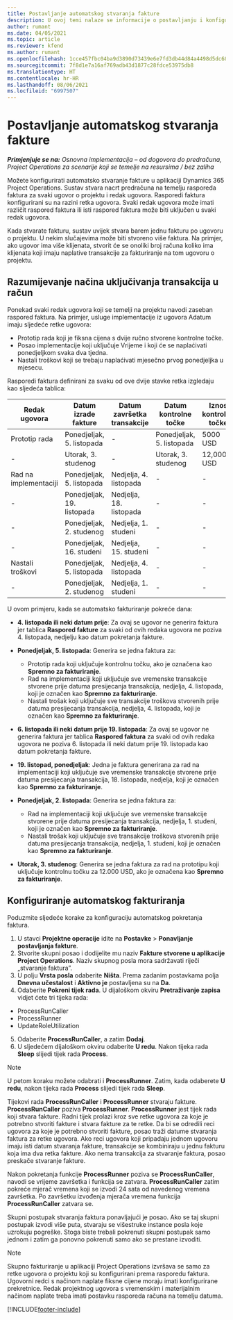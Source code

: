 ```yaml
---
title: Postavljanje automatskog stvaranja fakture
description: U ovoj temi nalaze se informacije o postavljanju i konfiguriranju automatskog stvaranja predračuna.
author: rumant
ms.date: 04/05/2021
ms.topic: article
ms.reviewer: kfend
ms.author: rumant
ms.openlocfilehash: 1cce457fbc04ba9d3890d73439e6e7fd3db44d84a4498d5dc68ed82d362158b5
ms.sourcegitcommit: 7f8d1e7a16af769adb43d1877c28fdce53975db8
ms.translationtype: HT
ms.contentlocale: hr-HR
ms.lasthandoff: 08/06/2021
ms.locfileid: "6997507"
---
```

# <a name="set-up-automatic-invoice-creation"></a>Postavljanje automatskog stvaranja fakture 
 
_**Primjenjuje se na:** Osnovna implementacija – od dogovora do predračuna, Project Operations za scenarije koji se temelje na resursima / bez zaliha_

Možete konfigurirati automatsko stvaranje fakture u aplikaciji Dynamics 365 Project Operations. Sustav stvara nacrt predračuna na temelju rasporeda faktura za svaki ugovor o projektu i redak ugovora. Rasporedi faktura konfigurirani su na razini retka ugovora. Svaki redak ugovora može imati različit raspored faktura ili isti raspored faktura može biti uključen u svaki redak ugovora.

Kada stvarate fakturu, sustav uvijek stvara barem jednu fakturu po ugovoru o projektu. U nekim slučajevima može biti stvoreno više faktura. Na primjer, ako ugovor ima više klijenata, stvorit će se onoliki broj računa koliko ima klijenata koji imaju naplative transakcije za fakturiranje na tom ugovoru o projektu.

## <a name="understand-how-transactions-are-included-on-an-invoice"></a>Razumijevanje načina uključivanja transakcija u račun 

Ponekad svaki redak ugovora koji se temelji na projektu navodi zaseban raspored faktura. Na primjer, usluge implementacije iz ugovora Adatum imaju sljedeće retke ugovora:

- Prototip rada koji je fiksna cijena s dvije ručno stvorene kontrolne točke.
- Posao implementacije koji uključuje Vrijeme i koji će se naplaćivati ponedjeljkom svaka dva tjedna.
- Nastali troškovi koji se trebaju naplaćivati mjesečno prvog ponedjeljka u mjesecu.

Rasporedi faktura definirani za svaku od ove dvije stavke retka izgledaju kao sljedeća tablica:

| Redak ugovora | Datum izrade fakture | Datum završetka transakcije | Datum kontrolne točke | Iznos kontrolne točke |
| --- | --- | --- | --- | --- |
| Prototip rada | Ponedjeljak, 5. listopada | - | Ponedjeljak, 5. listopada | 5000 USD |
| - | Utorak, 3. studenog | - | Utorak, 3. studenog | 12,000 USD |
| Rad na implementaciji | Ponedjeljak, 5. listopada | Nedjelja, 4. listopada | - | - |
| - | Ponedjeljak, 19. listopada | Nedjelja, 18. listopada | - | - |
| - | Ponedjeljak, 2. studenog | Nedjelja, 1. studeni | - | - |
| - | Ponedjeljak, 16. studeni | Nedjelja, 15. studeni | - | - |
| Nastali troškovi | Ponedjeljak, 5. listopada | Nedjelja, 4. listopada | - | - |
| - | Ponedjeljak, 2. studenog | Nedjelja, 1. studeni | - | - |

U ovom primjeru, kada se automatsko fakturiranje pokreće dana:

- **4. listopada ili neki datum prije**: Za ovaj se ugovor ne generira faktura jer tablica **Raspored fakture** za svaki od ovih redaka ugovora ne poziva 4. listopada, nedjelju kao datum pokretanja fakture.
- **Ponedjeljak, 5. listopada**: Generira se jedna faktura za:

    - Prototip rada koji uključuje kontrolnu točku, ako je označena kao **Spremno za fakturiranje**.
    - Rad na implementaciji koji uključuje sve vremenske transakcije stvorene prije datuma presijecanja transakcija, nedjelja, 4. listopada, koji je označen kao **Spremno za fakturiranje**.
    - Nastali trošak koji uključuje sve transakcije troškova stvorenih prije datuma presijecanja transakcija, nedjelja, 4. listopada, koji je označen kao **Spremno za fakturiranje**.
  
- **6. listopada ili neki datum prije 19. listopada**: Za ovaj se ugovor ne generira faktura jer tablica **Raspored faktura** za svaki od ovih redaka ugovora ne poziva 6. listopada ili neki datum prije 19. listopada kao datum pokretanja fakture.
- **19. listopad, ponedjeljak**: Jedna je faktura generirana za rad na implementaciji koji uključuje sve vremenske transakcije stvorene prije datuma presijecanja transakcija, 18. listopada, nedjelja, koji je označen kao **Spremno za fakturiranje**.
- **Ponedjeljak, 2. listopada**: Generira se jedna faktura za:

    - Rad na implementaciji koji uključuje sve vremenske transakcije stvorene prije datuma presijecanja transakcija, nedjelja, 1. studeni, koji je označen kao **Spremno za fakturiranje**.
    - Nastali trošak koji uključuje sve transakcije troškova stvorenih prije datuma presijecanja transakcija, nedjelja, 1. studeni, koji je označen kao **Spremno za fakturiranje**.

- **Utorak, 3. studenog**: Generira se jedna faktura za rad na prototipu koji uključuje kontrolnu točku za 12.000 USD, ako je označena kao **Spremno za fakturiranje**.

## <a name="configure-automatic-invoicing"></a>Konfiguriranje automatskog fakturiranja

Poduzmite sljedeće korake za konfiguraciju automatskog pokretanja faktura.

1. U stavci **Projektne operacije** idite na **Postavke** > **Ponavljanje postavljanja fakture**.
2. Stvorite skupni posao i dodijelite mu naziv **Fakture stvorene u aplikacije Project Operations**. Naziv skupnog posla mora sadržavati riječi „stvaranje faktura”.
3. U polju **Vrsta posla** odaberite **Ništa**. Prema zadanim postavkama polja **Dnevna učestalost** i **Aktivno je** postavljena su na **Da**.
4. Odaberite **Pokreni tijek rada**. U dijaloškom okviru **Pretraživanje zapisa** vidjet ćete tri tijeka rada:

- ProcessRunCaller
- ProcessRunner
- UpdateRoleUtilization

5. Odaberite **ProcessRunCaller**, a zatim **Dodaj**.
6. U sljedećem dijaloškom okviru odaberite **U redu**. Nakon tijeka rada **Sleep** slijedi tijek rada **Process**. 

> [!NOTE]
> U petom koraku možete odabrati i **ProcessRunner**. Zatim, kada odaberete **U redu**, nakon tijeka rada **Process** slijedi tijek rada **Sleep**.

Tijekovi rada **ProcessRunCaller** i **ProcessRunner** stvaraju fakture. **ProcessRunCaller** poziva **ProcessRunner**. **ProcessRunner** jest tijek rada koji stvara fakture. Radni tijek prolazi kroz sve retke ugovora za koje je potrebno stvoriti fakture i stvara fakture za te retke. Da bi se odredili reci ugovora za koje je potrebno stvoriti fakture, posao traži datume stvaranja faktura za retke ugovora. Ako reci ugovora koji pripadaju jednom ugovoru imaju isti datum stvaranja fakture, transakcije se kombiniraju u jednu fakturu koja ima dva retka fakture. Ako nema transakcija za stvaranje faktura, posao preskače stvaranje fakture.

Nakon pokretanja funkcije **ProcessRunner** poziva se **ProcessRunCaller**, navodi se vrijeme završetka i funkcija se zatvara. **ProcessRunCaller** zatim pokreće mjerač vremena koji se izvodi 24 sata od navedenog vremena završetka. Po završetku izvođenja mjerača vremena funkcija **ProcessRunCaller** zatvara se.

Skupni postupak stvaranja faktura ponavljajući je posao. Ako se taj skupni postupak izvodi više puta, stvaraju se višestruke instance posla koje uzrokuju pogreške. Stoga biste trebali pokrenuti skupni postupak samo jednom i zatim ga ponovno pokrenuti samo ako se prestane izvoditi.

> [!NOTE]
> Skupno fakturiranje u aplikaciji Project Operations izvršava se samo za retke ugovora o projektu koji su konfigurirani prema rasporedu faktura. Ugovorni redci s načinom naplate fiksne cijene moraju imati konfigurirane prekretnice. Redak projektnog ugovora s vremenskim i materijalnim načinom naplate treba imati postavku rasporeda računa na temelju datuma.


[!INCLUDE[footer-include](../../includes/footer-banner.md)]
